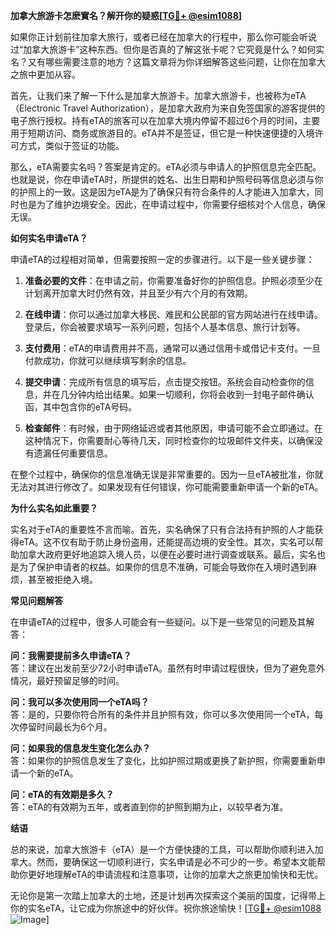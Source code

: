 **加拿大旅游卡怎麽實名？解开你的疑惑[[TG💪+ @esim1088](https://t.me/s/esim1088)]**

如果你正计划前往加拿大旅行，或者已经在加拿大的行程中，那么你可能会听说过“加拿大旅游卡”这种东西。但你是否真的了解这张卡呢？它究竟是什么？如何实名？又有哪些需要注意的地方？这篇文章将为你详细解答这些问题，让你在加拿大之旅中更加从容。

首先，让我们来了解一下什么是加拿大旅游卡。加拿大旅游卡，也被称为eTA（Electronic Travel Authorization），是加拿大政府为来自免签国家的游客提供的电子旅行授权。持有eTA的旅客可以在加拿大境内停留不超过6个月的时间，主要用于短期访问、商务或旅游目的。eTA并不是签证，但它是一种快速便捷的入境许可方式，类似于签证的功能。

那么，eTA需要实名吗？答案是肯定的。eTA必须与申请人的护照信息完全匹配。也就是说，你在申请eTA时，所提供的姓名、出生日期和护照号码等信息必须与你的护照上的一致。这是因为eTA是为了确保只有符合条件的人才能进入加拿大，同时也是为了维护边境安全。因此，在申请过程中，你需要仔细核对个人信息，确保无误。

**如何实名申请eTA？**

申请eTA的过程相对简单，但需要按照一定的步骤进行。以下是一些关键步骤：

1. **准备必要的文件**：在申请之前，你需要准备好你的护照信息。护照必须至少在计划离开加拿大时仍然有效，并且至少有六个月的有效期。

2. **在线申请**：你可以通过加拿大移民、难民和公民部的官方网站进行在线申请。登录后，你会被要求填写一系列问题，包括个人基本信息、旅行计划等。

3. **支付费用**：eTA的申请费用并不高，通常可以通过信用卡或借记卡支付。一旦付款成功，你就可以继续填写剩余的信息。

4. **提交申请**：完成所有信息的填写后，点击提交按钮。系统会自动检查你的信息，并在几分钟内给出结果。如果一切顺利，你将会收到一封电子邮件确认函，其中包含你的eTA号码。

5. **检查邮件**：有时候，由于网络延迟或者其他原因，申请可能不会立即通过。在这种情况下，你需要耐心等待几天，同时检查你的垃圾邮件文件夹，以确保没有遗漏任何重要信息。

在整个过程中，确保你的信息准确无误是非常重要的。因为一旦eTA被批准，你就无法对其进行修改了。如果发现有任何错误，你可能需要重新申请一个新的eTA。

**为什么实名如此重要？**

实名对于eTA的重要性不言而喻。首先，实名确保了只有合法持有护照的人才能获得eTA。这不仅有助于防止身份盗用，还能提高边境的安全性。其次，实名可以帮助加拿大政府更好地追踪入境人员，以便在必要时进行调查或联系。最后，实名也是为了保护申请者的权益。如果你的信息不准确，可能会导致你在入境时遇到麻烦，甚至被拒绝入境。

**常见问题解答**

在申请eTA的过程中，很多人可能会有一些疑问。以下是一些常见的问题及其解答：

**问：我需要提前多久申请eTA？**  
答：建议在出发前至少72小时申请eTA。虽然有时申请过程很快，但为了避免意外情况，最好预留足够的时间。

**问：我可以多次使用同一个eTA吗？**  
答：是的，只要你符合所有的条件并且护照有效，你可以多次使用同一个eTA，每次停留时间最长为6个月。

**问：如果我的信息发生变化怎么办？**  
答：如果你的护照信息发生了变化，比如护照过期或更换了新护照，你需要重新申请一个新的eTA。

**问：eTA的有效期是多久？**  
答：eTA的有效期为五年，或者直到你的护照到期为止，以较早者为准。

**结语**

总的来说，加拿大旅游卡（eTA）是一个方便快捷的工具，可以帮助你顺利进入加拿大。然而，要确保这一切顺利进行，实名申请是必不可少的一步。希望本文能帮助你更好地理解eTA的申请流程和注意事项，让你的加拿大之旅更加愉快和无忧。

无论你是第一次踏上加拿大的土地，还是计划再次探索这个美丽的国度，记得带上你的实名eTA，让它成为你旅途中的好伙伴。祝你旅途愉快！[[TG💪+ @esim1088](https://t.me/s/esim1088) ![Image](https://i.postimg.cc/4NQfJmqS/Snipaste-2025-05-13-00-14-12.png)]